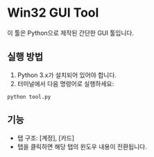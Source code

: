 # Win32 GUI Tool

이 툴은 Python으로 제작된 간단한 GUI 툴입니다.

## 실행 방법

1. Python 3.x가 설치되어 있어야 합니다.
2. 터미널에서 다음 명령어로 실행하세요:

```
python tool.py
```

## 기능

- 탭 구조: [계정], [카드]
- 탭을 클릭하면 해당 탭의 윈도우 내용이 전환됩니다.
